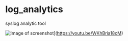 # log_analytics
syslog analytic tool


![Image of screenshot](https://github.com/scheehan/log_analytics/tmp/win_ui_output.png)](https://youtu.be/WKhBria18cM)
